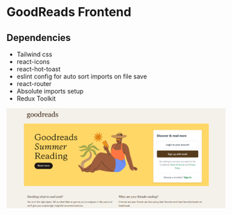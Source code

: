 # GoodReads Frontend

## Dependencies 
- Tailwind css
- react-icons
- react-hot-toast
- eslint config for auto sort imports on file save
- react-router
- Absolute imports setup
- Redux Toolkit

![Home Page](image.png)